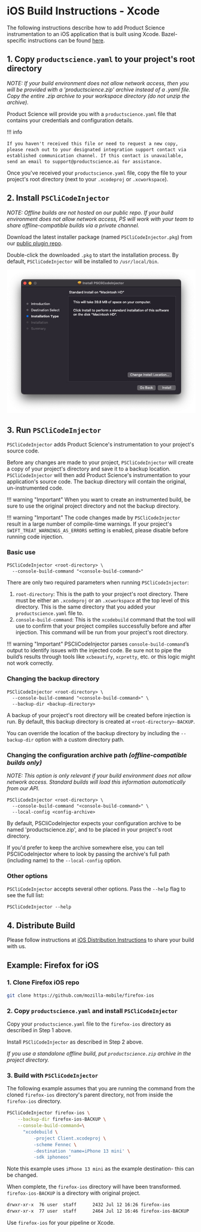 # iOS Build Instructions - Xcode

The following instructions describe how to add Product Science instrumentation to an iOS application that is built using Xcode. Bazel-specific instructions can be found [here](bazel.md).

## 1. Copy `productscience.yaml` to your project's root directory

_NOTE: If your build environment does not allow network access, then you will be provided with a 'productscience.zip' archive instead of a .yaml file. Copy the entire .zip archive to your workspace directory (do not unzip the archive)._

Product Science will provide you with a `productscience.yaml` file that contains your credentials and configuration details.

!!! info

    If you haven't received this file or need to request a new copy, please reach out to your designated integration support contact via established communication channel. If this contact is unavailable, send an email to support@productscience.ai for assistance.

Once you've received your `productscience.yaml` file, copy the file to your project's root directory (next to your `.xcodeproj` or `.xcworkspace`).

## 2. Install `PSCliCodeInjector`

_NOTE: Offline builds are not hosted on our public repo. If your build environment does not allow network access, PS will work with your team to share offline-compatible builds via a private channel._

Download the latest installer package (named `PSCliCodeInjector.pkg`) from our [public plugin repo](https://github.com/product-science/PSios/releases).

Double-click the downloaded `.pkg` to start the installation process. By default, `PSCliCodeInjector` will be installed to `/usr/local/bin`.

![PSCliCodeInjector installer](../img/ios-installer.jpg)

## 3. Run `PSCliCodeInjector`

`PSCliCodeInjector` adds Product Science's instrumentation to your project's source code.

Before any changes are made to your project, `PSCliCodeInjector` will create a copy of your project's directory and save it to a backup location. `PSCliCodeInjector` will then add Product Science's instrumentation to your application's source code. The backup directory will contain the original, un-instrumented code.

!!! warning "Important"
    When you want to create an instrumented build, be sure to use the original project directory and not the backup directory.

!!! warning "Important"
    The code changes made by `PSCliCodeInjector` result in a large number of compile-time warnings. If your project's `SWIFT_TREAT_WARNINGS_AS_ERRORS` setting is enabled, please disable before running code injection.

### Basic use

```shell
PSCliCodeInjector <root-directory> \
  --console-build-command "<console-build-command>"
```

There are only two required parameters when running `PSCliCodeInjector`:

1. `root-directory`: This is the path to your project's root directory. There must be either an `.xcodeproj` or an `.xcworkspace` at the top level of this directory. This is the same directory that you added your `productscience.yaml` file to.
2. `console-build-command`: This is the `xcodebuild` command that the tool will use to confirm that your project compiles successfully before and after injection. This command will be run from your project's root directory.

!!! warning "Important"
    PSCliCodeInjector parses `console-build-command`’s output to identify issues with the injected code. Be sure not to pipe the build’s results through tools like `xcbeautify`, `xcpretty`, etc. or this logic might not work correctly.

### Changing the backup directory

```shell
PSCliCodeInjector <root-directory> \
  --console-build-command "<console-build-command>" \
  --backup-dir <backup-directory>
```

A backup of your project's root directory will be created before injection is run. By default, this backup directory is created at  `<root-directory>-BACKUP`.

You can override the location of the backup directory by including the `--backup-dir` option with a custom directory path.

### Changing the configuration archive path _(offline-compatible builds only)_

_NOTE: This option is only relevant if your build environment does not allow network access. Standard builds will load this information automatically from our API._

```shell
PSCliCodeInjector <root-directory> \
  --console-build-command "<console-build-command>" \
  --local-config <config-archive>
```

By default, PSCliCodeInjector expects your configuration archive to be named 'productscience.zip', and to be placed in your project's root directory.

If you'd prefer to keep the archive somewhere else, you can tell PSCliCodeInjector where to look by passing the archive's full path (including name) to the `--local-config` option.

### Other options

`PSCliCodeInjector` accepts several other options. Pass the `--help` flag to see the full list:

```shell
PSCliCodeInjector --help
```

## 4. Distribute Build

Please follow instructions at [iOS Distribution Instructions](distribution.md) to share your build with us.

## Example: Firefox for iOS

### 1. Clone Firefox iOS repo

```bash
git clone https://github.com/mozilla-mobile/firefox-ios
```

### 2. Copy `productscience.yaml` and install `PSCliCodeInjector`

Copy your `productscience.yaml` file to the `firefox-ios` directory as described in Step 1 above.

Install `PSCliCodeInjector` as described in Step 2 above.

*If you use a standalone offline build, put `productscience.zip` archive in the project directory.*

### 3. Build with `PSCliCodeInjector`

The following example assumes that you are running the command from the cloned `firefox-ios` directory's parent directory, not from inside the `firefox-ios` directory.

```bash
PSCliCodeInjector firefox-ios \
    --backup-dir firefox-ios-BACKUP \
    --console-build-command=\
      "xcodebuild \
          -project Client.xcodeproj \
          -scheme Fennec \
          -destination 'name=iPhone 13 mini' \
          -sdk iphoneos"
```

Note this example uses `iPhone 13 mini` as the example destination- this can be changed.

When complete, the `firefox-ios` directory will have been transformed. `firefox-ios-BACKUP` is a directory with original project.
```bash
drwxr-xr-x  76 user  staff      2432 Jul 12 16:26 firefox-ios
drwxr-xr-x  77 user  staff      2464 Jul 12 16:46 firefox-ios-BACKUP
```

Use `firefox-ios` for your pipeline or Xcode.
